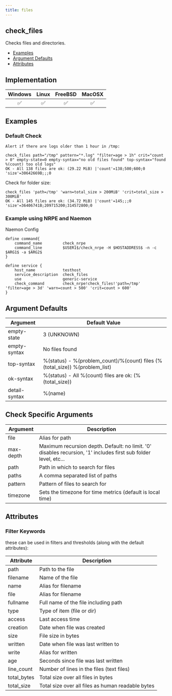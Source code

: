 ```yaml
---
title: files
---
```


## check_files

Checks files and directories.

- [Examples](#examples)
- [Argument Defaults](#argument-defaults)
- [Attributes](#attributes)

## Implementation

| Windows            | Linux              | FreeBSD            | MacOSX             |
|:------------------:|:------------------:|:------------------:|:------------------:|
| :white_check_mark: | :white_check_mark: | :white_check_mark: | :white_check_mark: |

## Examples

### Default Check

    Alert if there are logs older than 1 hour in /tmp:

    check_files path="/tmp" pattern="*.log" "filter=age > 1h" crit="count > 0" empty-state=0 empty-syntax="no old files found" top-syntax="found %(count) too old logs"
    OK - All 138 files are ok: (29.22 MiB) |'count'=138;500;600;0 'size'=30642669B;;;0

Check for folder size:

    check_files 'path=/tmp' 'warn=total_size > 200MiB' 'crit=total_size > 300MiB'
    OK - All 145 files are ok: (34.72 MiB) |'count'=145;;;0 'size'=36406741B;209715200;314572800;0

### Example using NRPE and Naemon

Naemon Config

    define command{
        command_name         check_nrpe
        command_line         $USER1$/check_nrpe -H $HOSTADDRESS$ -n -c $ARG1$ -a $ARG2$
    }

    define service {
        host_name            testhost
        service_description  check_files
        use                  generic-service
        check_command        check_nrpe!check_files!'path=/tmp' 'filter=age > 3d' 'warn=count > 500' 'crit=count > 600'
    }

## Argument Defaults

| Argument      | Default Value                                                               |
| ------------- | --------------------------------------------------------------------------- |
| empty-state   | 3 (UNKNOWN)                                                                 |
| empty-syntax  | No files found                                                              |
| top-syntax    | %(status) - %(problem_count)/%(count) files (%(total_size)) %(problem_list) |
| ok-syntax     | %(status) - All %(count) files are ok: (%(total_size))                      |
| detail-syntax | %(name)                                                                     |

## Check Specific Arguments

| Argument  | Description                                                                                                     |
| --------- | --------------------------------------------------------------------------------------------------------------- |
| file      | Alias for path                                                                                                  |
| max-depth | Maximum recursion depth. Default: no limit. '0' disables recursion, '1' includes first sub folder level, etc... |
| path      | Path in which to search for files                                                                               |
| paths     | A comma separated list of paths                                                                                 |
| pattern   | Pattern of files to search for                                                                                  |
| timezone  | Sets the timezone for time metrics (default is local time)                                                      |

## Attributes

### Filter Keywords

these can be used in filters and thresholds (along with the default attributes):

| Attribute   | Description                                       |
| ----------- | ------------------------------------------------- |
| path        | Path to the file                                  |
| filename    | Name of the file                                  |
| name        | Alias for filename                                |
| file        | Alias for filename                                |
| fullname    | Full name of the file including path              |
| type        | Type of item (file or dir)                        |
| access      | Last access time                                  |
| creation    | Date when file was created                        |
| size        | File size in bytes                                |
| written     | Date when file was last written to                |
| write       | Alias for written                                 |
| age         | Seconds since file was last written               |
| line_count  | Number of lines in the files (text files)         |
| total_bytes | Total size over all files in bytes                |
| total_size  | Total size over all files as human readable bytes |
